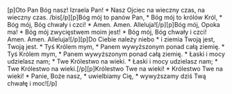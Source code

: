 [p]Oto Pan Bóg nasz! Izraela Pan! * Nasz Ojciec na wieczny czas, na wieczny czas. /bis[/p][p]Bóg mój to panów Pan, * Bóg mój to królów Król, * Bóg mój, Bóg chwały i czci! * Amen. Amen. Alleluja![/p][p]Bóg mój, Opoka ma! * Bóg mój zwycięstwem moim jest! * Bóg mój, Bóg chwały i czci! Amen. Amen. Alleluja![/p][p]Do Ciebie należy niebo * i ziemia Twoją jest, Twoją jest. * Tyś Królem mym, * Panem wywyższonym ponad całą ziemię. * Tyś Królem mym, * Panem wywyższonym ponad całą ziemię. * Łaski i mocy udzielasz nam; * Twe Królestwo na wieki. * Łaski i mocy udzielasz nam; * Twe Królestwo na wieki.[/p][p]Królestwo Twe na wieki! * Królestwo Twe na wieki! * Panie, Boże nasz, * uwielbiamy Cię, * wywyższamy dziś Twą chwałę i moc![/p]